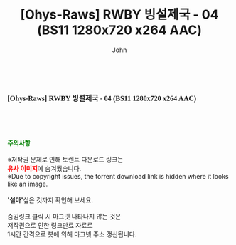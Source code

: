 ﻿---
layout: post
title:  "[Ohys-Raws] RWBY 빙설제국 - 04 (BS11 1280x720 x264 AAC)"
author: John
categories: [ 애니메이션 ]
tags: [  ]
image:  
description: "[Ohys-Raws] RWBY 빙설제국 - 04 (BS11 1280x720 x264 AAC) torrent 정보 공유"
toc: true
toc_sticky: true
---

<br>
<div class="view-img">
<a class="view_image" href="https://torrentmobile59.com/bbs/view_image.php?fn=%2Fdata%2Ffile%2Fani%2F1999782722_3kWc42dM_5276c4ca5f8aa2639ed71b2872602aef82dfd33b.jpg" target="_blank"><img alt="" class="img-tag" content="https://torrentmobile59.com/data/file/ani/1999782722_3kWc42dM_5276c4ca5f8aa2639ed71b2872602aef82dfd33b.jpg" itemprop="image" src="https://torrentmobile59.com/data/file/ani/1999782722_3kWc42dM_5276c4ca5f8aa2639ed71b2872602aef82dfd33b.jpg"/></a></div><div class="view-content" itemprop="description">
<p><span style="font-family:nanumsquareround;font-size:16px;font-weight:700;white-space:nowrap;background-color:rgb(255,255,255);">[Ohys-Raws] RWBY 빙설제국 - 04 (BS11 1280x720 x264 AAC)</span> </p> </div>
    
<br><br><br>
<p data-ke-size="size16"><b><span style="color: green;">주의사항</span></b><br /><br />※저작권 문제로 인해 토렌트 다운로드 링크는<br /><b><span style="color: red;">유사 이미지</span></b>에 숨겨뒀습니다.<br />※Due to copyright issues, the torrent download link is hidden where it looks like an image.<br /><br /><b>'설마'</b>싶은 것까지 확인해 보세요.<br /><br />숨김링크 클릭 시 마그넷 나타나지 않는 것은<br />저작권으로 인한 링크만료 자료로<br />1시간 간격으로 봇에 의해 마그넷 주소 갱신됩니다.</p>
